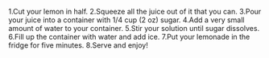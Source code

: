 1.Cut your lemon in half.
2.Squeeze all the juice out of it that you can.
3.Pour your juice into a container with 1/4 cup (2 oz) sugar.
4.Add a very small amount of water to your container.
5.Stir your solution until sugar dissolves.
6.Fill up the container with water and add ice.
7.Put your lemonade in the fridge for five minutes.
8.Serve and enjoy!